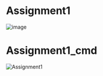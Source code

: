 # Assignment1
![image](https://user-images.githubusercontent.com/117542420/205124800-c2dcb126-022c-4cb0-8173-267b624a7641.png)
# Assignment1_cmd
![Assignment1](https://user-images.githubusercontent.com/117542420/205125001-1d44f35d-8a9d-4ebf-beaa-de5d142dbce8.PNG)

